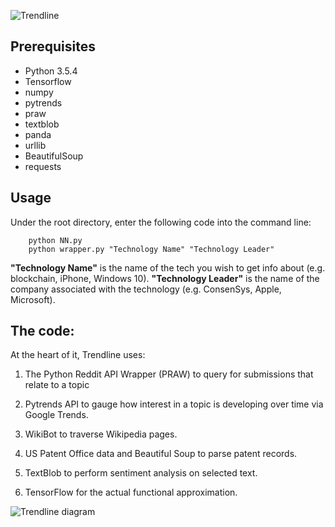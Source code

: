 ![Trendline](https://i.imgur.com/qnPNMKp.png)

## Prerequisites
* Python 3.5.4
* Tensorflow
* numpy
* pytrends
* praw
* textblob
* panda
* urllib
* BeautifulSoup
* requests

## Usage
Under the root directory, enter the following code into the command line:
```
    python NN.py
    python wrapper.py "Technology Name" "Technology Leader"
```
**"Technology Name"** is the name of the tech you wish to get info about (e.g. blockchain, iPhone, Windows 10).
**"Technology Leader"** is the name of the company associated with the technology (e.g. ConsenSys, Apple, Microsoft).

## The code:
At the heart of it, Trendline uses:

1) The Python Reddit API Wrapper (PRAW) to query for submissions that relate to a topic

2) Pytrends API to gauge how interest in a topic is developing over time via Google Trends.

3) WikiBot to traverse Wikipedia pages. 

4) US Patent Office data and Beautiful Soup to parse patent records.

5) TextBlob to perform sentiment analysis on selected text.

6) TensorFlow for the actual functional approximation.

![Trendline diagram](https://i.imgur.com/1xt5QZg.png)
